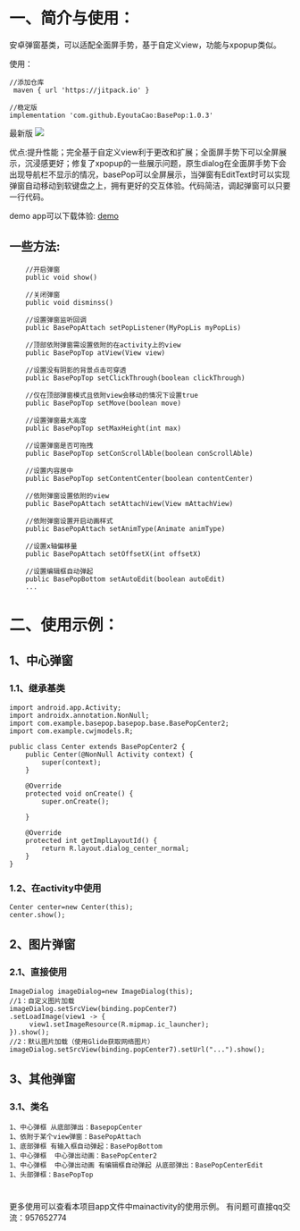 # 一、简介与使用：
安卓弹窗基类，可以适配全面屏手势，基于自定义view，功能与xpopup类似。

使用：
```
//添加仓库
 maven { url 'https://jitpack.io' }
 
//稳定版
implementation 'com.github.EyoutaCao:BasePop:1.0.3'
```
最新版
[![](https://jitpack.io/v/EyoutaCao/BasePop.svg)](https://jitpack.io/#EyoutaCao/BasePop)


优点:提升性能；完全基于自定义view利于更改和扩展；全面屏手势下可以全屏展示，沉浸感更好；修复了xpopup的一些展示问题，原生dialog在全面屏手势下会出现导航栏不显示的情况，basePop可以全屏展示，当弹窗有EditText时可以实现弹窗自动移动到软键盘之上，拥有更好的交互体验。代码简洁，调起弹窗可以只要一行代码。



demo app可以下载体验: [demo](https://www.pgyer.com/Mgqc)


## 一些方法:
```
    //开启弹窗
    public void show()
    
    //关闭弹窗
    public void disminss()
    
    //设置弹窗监听回调
    public BasePopAttach setPopListener(MyPopLis myPopLis)
    
    //顶部依附弹窗需设置依附的在activity上的view
    public BasePopTop atView(View view)
    
    //设置没有阴影的背景点击可穿透
    public BasePopTop setClickThrough(boolean clickThrough)

    //仅在顶部弹窗模式且依附view会移动的情况下设置true
    public BasePopTop setMove(boolean move)
    
    //设置弹窗最大高度
    public BasePopTop setMaxHeight(int max)
    
    //设置弹窗是否可拖拽
    public BasePopTop setConScrollAble(boolean conScrollAble)
    
    //设置内容居中
    public BasePopTop setContentCenter(boolean contentCenter) 
    
    //依附弹窗设置依附的view
    public BasePopAttach setAttachView(View mAttachView) 
    
    //依附弹窗设置开启动画样式
    public BasePopAttach setAnimType(Animate animType)

    //设置x轴偏移量
    public BasePopAttach setOffsetX(int offsetX)
    
    //设置编辑框自动弹起
    public BasePopBottom setAutoEdit(boolean autoEdit)
    ...
```

# 二、使用示例：
## 1、中心弹窗
### 1.1、继承基类
```
import android.app.Activity;
import androidx.annotation.NonNull;
import com.example.basepop.basepop.base.BasePopCenter2;
import com.example.cwjmodels.R;

public class Center extends BasePopCenter2 {
    public Center(@NonNull Activity context) {
        super(context);
    }

    @Override
    protected void onCreate() {
        super.onCreate();

    }

    @Override
    protected int getImplLayoutId() {
        return R.layout.dialog_center_normal;
    }
}
```
### 1.2、在activity中使用
```
Center center=new Center(this);
center.show();
```
## 2、图片弹窗
### 2.1、直接使用
```
ImageDialog imageDialog=new ImageDialog(this);
//1：自定义图片加载
imageDialog.setSrcView(binding.popCenter7)
.setLoadImage(view1 -> {
     view1.setImageResource(R.mipmap.ic_launcher);
}).show();
//2：默认图片加载（使用Glide获取网络图片）
imageDialog.setSrcView(binding.popCenter7).setUrl("...").show();
```
## 3、其他弹窗
### 3.1、类名
```
1、中心弹框 从底部弹出：BasepopCenter
1、依附于某个view弹窗：BasePopAttach
1、底部弹框 有输入框自动弹起：BasePopBottom
1、中心弹框  中心弹出动画：BasePopCenter2
1、中心弹框  中心弹出动画 有编辑框自动弹起 从底部弹出：BasePopCenterEdit
1、头部弹框：BasePopTop
```
#
更多使用可以查看本项目app文件中mainactivity的使用示例。
有问题可直接qq交流：957652774
